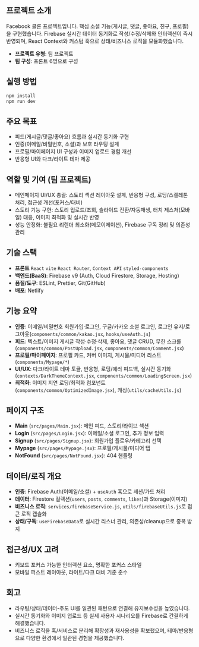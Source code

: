 ## 프로젝트 소개

Facebook 클론 프로젝트입니다. 핵심 소셜 기능(게시글, 댓글, 좋아요, 친구, 프로필)을 구현했습니다. Firebase 실시간 데이터 동기화로 작성/수정/삭제와 인터랙션이 즉시 반영되며, React Context와 커스텀 훅으로 상태/비즈니스 로직을 모듈화했습니다.

- **프로젝트 유형**: 팀 프로젝트
- **팀 구성**: 프론트 6명으로 구성

## 실행 방법

```bash
npm install
npm run dev
```

## 주요 목표

- 피드(게시글/댓글/좋아요) 흐름과 실시간 동기화 구현
- 인증(이메일/비밀번호, 소셜)과 보호 라우팅 설계
- 프로필/마이페이지 UI 구성과 이미지 업로드 경험 개선
- 반응형 UI와 다크/라이트 테마 제공

## 역할 및 기여 (팀 프로젝트)
- 메인페이지 UI/UX 총괄: 스토리 섹션 레이아웃 설계, 반응형 구성, 로딩/스켈레톤 처리, 접근성 개선(포커스/대비)
- 스토리 기능 구현: 스토리 업로드/조회, 슬라이드 전환/자동재생, 터치 제스처(모바일) 대응, 이미지 최적화 및 실시간 반영
- 성능 안정화: 불필요 리렌더 최소화(메모이제이션), Firebase 구독 정리 및 의존성 관리

## 기술 스택

- **프론트** `React` `vite` `React Router`, `Context API` `styled-components`
- **백엔드(BaaS)**: Firebase v9 (Auth, Cloud Firestore, Storage, Hosting)
- **품질/도구**: ESLint, Prettier, Git(GitHub)
- **배포**: Netlify

## 기능 요약

- **인증**: 이메일/비밀번호 회원가입·로그인, 구글/카카오 소셜 로그인, 로그인 유지/로그아웃(`components/common/kakao.jsx`, `hooks/useAuth.js`)
- **피드**: 텍스트/이미지 게시글 작성·수정·삭제, 좋아요, 댓글 CRUD, 무한 스크롤(`components/common/PostUpload.jsx`, `components/common/Comment.jsx`)
- **프로필/마이페이지**: 프로필 카드, 커버 이미지, 게시물/미디어 리스트(`components/Mypage/*`)
- **UI/UX**: 다크/라이트 테마 토글, 반응형, 로딩/에러 피드백, 실시간 동기화(`contexts/DarkThemeContext.jsx`, `components/common/LoadingScreen.jsx`)
- **최적화**: 이미지 지연 로딩/최적화 컴포넌트(`components/common/OptimizedImage.jsx`), 캐싱(`utils/cacheUtils.js`)

## 페이지 구조

- **Main** (`src/pages/Main.jsx`): 메인 피드, 스토리/라이브 섹션
- **Login** (`src/pages/Login.jsx`): 이메일/소셜 로그인, 추가 정보 입력
- **Signup** (`src/pages/Signup.jsx`): 회원가입 플로우/카테고리 선택
- **Mypage** (`src/pages/Mypage.jsx`): 프로필/게시물/미디어 탭
- **NotFound** (`src/pages/NotFound.jsx`): 404 핸들링

## 데이터/로직 개요

- **인증**: Firebase Auth(이메일/소셜) + `useAuth` 훅으로 세션/가드 처리
- **데이터**: Firestore 컬렉션(`users`, `posts`, `comments`, `likes`)과 Storage(이미지)
- **비즈니스 로직**: `services/firebaseService.js`, `utils/firebaseUtils.js`로 접근 로직 캡슐화
- **상태/구독**: `useFirebaseData`로 실시간 리스너 관리, 의존성/cleanup으로 중복 방지

## 접근성/UX 고려

- 키보드 포커스 가능한 인터랙션 요소, 명확한 포커스 스타일
- 모바일 퍼스트 레이아웃, 라이트/다크 대비 기준 준수

## 회고

- 라우팅/상태/데이터-주도 UI를 일관된 패턴으로 연결해 유지보수성을 높였습니다.
- 실시간 동기화와 이미지 업로드 등 실제 사용자 시나리오를 Firebase로 간결하게 해결했습니다.
- 비즈니스 로직을 훅/서비스로 분리해 확장성과 재사용성을 확보했으며, 테마/반응형으로 다양한 환경에서 일관된 경험을 제공했습니다.


